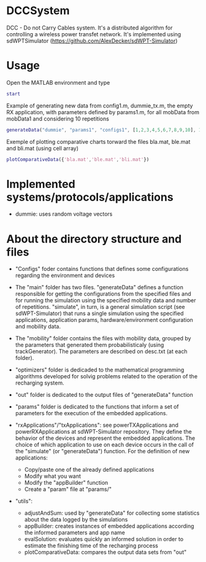 # DCCSystem
DCC - Do not Carry Cables system. It's a distributed algorithm for controlling a wireless power transfet network. It's implemented using sdWPTSimulator (https://github.com/AlexDecker/sdWPT-Simulator)

# Usage
Open the MATLAB environment and type 
```Matlab
start
```
Example of generating new data from config1.m, dummie\_tx.m, the empty RX application, with parameters defined by params1.m, for all mobData from mobData1 and considering 10 repetitions
```Matlab
generateData("dummie", "params1", "configs1", [1,2,3,4,5,6,7,8,9,10], 10)
```
Exemple of plotting comparative charts torward the files bla.mat, ble.mat and bli.mat (using cell array)
```Matlab
plotComparativeData({'bla.mat','ble.mat','bli.mat'})
```

# Implemented systems/protocols/applications
 * dummie: uses random voltage vectors

# About the directory structure and files

 * "Configs" foder contains functions that defines some configurations regarding the environment and devices

 * The "main" folder has two files. "generateData" defines a function responsible for getting the configurations from the specified files and for running the simulation using the specified mobility data and number of repetitions. "simulate", in turn, is a general simulation script (see sdWPT-Simulator) that runs a single simulation using the specified applications, application params, hardware/environment configuration and mobility data.

 * The "mobility" folder contains the files with mobility data, grouped by the parameters that generated them probabilisticaly (using trackGenerator). The parameters are described on desc.txt (at each folder).

 * "optimizers" folder is dedicaded to the mathematical programming algorithms developed for solvig problems related to the operation of the recharging system.

 * "out" folder is dedicated to the output files of "generateData" function

 * "params" folder is dedicated to the functions that inform a set of parameters for the execution of the embedded applications.

 * "rxApplications"/"txApplications": see powerTXApplications and powerRXApplications at sdWPT-Simulator repository. They define the behavior of the devices and represent the embedded applications. The choice of which application to use on each device occurs in the call of the "simulate" (or "generateData") function. For the definition of new applications: 
 	* Copy/paste one of the already defined applications
	* Modify what you want
	* Modify the "appBuilder" function
	* Create a "param" file at "params/"

 * "utils":
 	* adjustAndSum: used by "generateData" for collecting some statistics about the data logged by the simulations
	* appBuilder: creates instances of embedded applications according the informed parameters and app name
	* evalSolution: evaluates quickly an informed solution in order to estimate the finishing time of the recharging process
	* plotComparativeData: compares the output data sets from "out"
